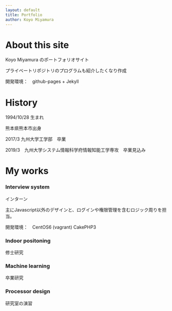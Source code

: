 ```yaml
---
layout: default
title: Portfolio 
author: Koyo Miyamura
---
```


# About this site
Koyo Miyamura のポートフォリオサイト

プライベートリポジトリのプログラムも紹介したくなり作成

開発環境：　github-pages + Jekyll 


# History
1994/10/28 生まれ

熊本県熊本市出身

2017/3 九州大学工学部　卒業

2019/3　九州大学システム情報科学府情報知能工学専攻　卒業見込み

# My works

### Interview system
インターン

主にJavascript以外のデザインと、ログインや権限管理を含むロジック周りを担当。

開発環境：　CentOS6 (vagrant) CakePHP3 

### Indoor positoning
修士研究

### Machine learning
卒業研究

### Processor design
研究室の演習
